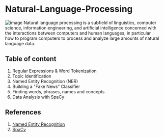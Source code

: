 # Natural-Language-Processing

![image](https://user-images.githubusercontent.com/6689256/87863940-6a29ed80-c92f-11ea-9808-01250b20cee6.png)
Natural language processing is a subfield of linguistics, computer science, information engineering, and artificial intelligence concerned with the interactions between computers and human languages, in particular how to program computers to process and analyze large amounts of natural language data.


## Table of content
1. Regular Expressions & Word Tokenization
2. Topic Identification
3. Named Entity Recognition (NER)
4. Building a "Fake News" Classifier
5. Finding words, phrases, names and concepts
6. Data Analysis with SpaCy


## References
1. [Named Entity Recognition](https://polyglot.readthedocs.io/en/latest/NamedEntityRecognition.html#languages-coverage)
2. [SpaCy](https://spacy.io/usage/models#languages)
